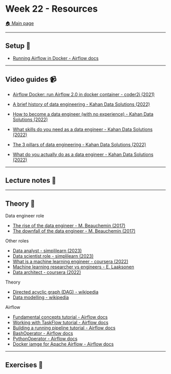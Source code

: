 # Week 22 - Resources

[:house: Main page](https://github.com/kokchun/Data-engineering-AI22)

---
## Setup :wrench:

- [Running Airflow in Docker - Airflow docs](https://airflow.apache.org/docs/apache-airflow/stable/howto/docker-compose/index.html)


---   
## Video guides :video_camera:

- [Airflow Docker: run Airflow 2.0 in docker container - coder2j (2021)](https://www.youtube.com/watch?v=J6azvFhndLg)


- [A brief history of data engineering - Kahan Data Solutions (2022)](https://www.youtube.com/watch?v=NmWtdM0vqzY&list=PLy4OcwImJzBKg3rmROyI_CBBAYlQISkOO)
- [How to become a data engineer (with no experience) - Kahan Data Solutions (2022)](https://www.youtube.com/watch?v=ocDG2Y4fjV4&list=PLy4OcwImJzBKg3rmROyI_CBBAYlQISkOO&index=2)
- [What skills do you need as a data engineer - Kahan Data Solutions (2022)](https://www.youtube.com/watch?v=sF04UxNAvmg&list=PLy4OcwImJzBKg3rmROyI_CBBAYlQISkOO&index=7)
- [The 3 pillars of data engineering - Kahan Data Solutions (2022)](https://www.youtube.com/watch?v=Vw0Lm-fpPOs&list=PLy4OcwImJzBKg3rmROyI_CBBAYlQISkOO&index=17)
- [What do you actually do as a data engineer - Kahan Data Solutions (2022)](https://www.youtube.com/watch?v=QGFDs2nG1f8&list=PLy4OcwImJzBKg3rmROyI_CBBAYlQISkOO&index=15)

---
## Lecture notes :book:




---
## Theory :book:

Data engineer role 
- [The rise of the data engineer - M. Beauchemin (2017)](https://www.freecodecamp.org/news/the-rise-of-the-data-engineer-91be18f1e603)
- [The downfall of the data engineer - M. Beauchemin (2017)](https://maximebeauchemin.medium.com/the-downfall-of-the-data-engineer-5bfb701e5d6b)

Other roles 
- [Data analyst - simplilearn (2023)](https://www.simplilearn.com/data-analyst-job-description-article)
- [Data scientist role - simplilearn (2023)](https://www.simplilearn.com/data-scientist-job-description-article)
- [What is a machine learning engineer - coursera (2022)](https://www.coursera.org/articles/what-is-machine-learning-engineer)
- [Machine learning researcher vs engineers - E. Laaksonen](https://valohai.com/blog/machine-learning-researcher-vs-engineers-difference/)
- [Data architect - coursera (2022)](https://www.coursera.org/articles/data-architect)

Theory 
- [Directed acyclic graph (DAG) - wikipedia](https://en.wikipedia.org/wiki/Directed_acyclic_graph)
- [Data modelling - wikipedia](https://en.wikipedia.org/wiki/Data_modeling)

Airflow
- [Fundamental concepts tutorial - Airflow docs](https://airflow.apache.org/docs/apache-airflow/stable/tutorial/fundamentals.html)
- [Working with TaskFlow tutorial - Airflow docs](https://airflow.apache.org/docs/apache-airflow/stable/tutorial/taskflow.html)
- [Building a running pipeline tutorial - Airflow docs](https://airflow.apache.org/docs/apache-airflow/stable/tutorial/pipeline.html)
- [BashOperator - Airflow docs](https://airflow.apache.org/docs/apache-airflow/stable/howto/operator/bash.html)
- [PythonOperator - Airflow docs](https://airflow.apache.org/docs/apache-airflow/stable/howto/operator/python.html)
- [Docker iamge for Apache Airflow - Airflow docs](https://airflow.apache.org/docs/docker-stack/index.html)

---
## Exercises :running: